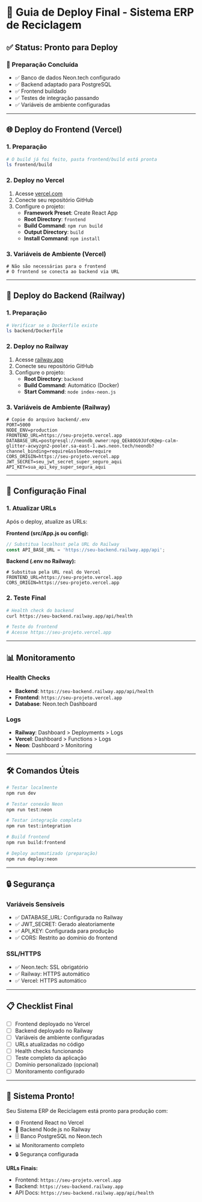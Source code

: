 # 🚀 Guia de Deploy Final - Sistema ERP de Reciclagem

## ✅ Status: Pronto para Deploy

### 🔧 Preparação Concluída
- ✅ Banco de dados Neon.tech configurado
- ✅ Backend adaptado para PostgreSQL
- ✅ Frontend buildado
- ✅ Testes de integração passando
- ✅ Variáveis de ambiente configuradas

---

## 🌐 Deploy do Frontend (Vercel)

### 1. Preparação
```bash
# O build já foi feito, pasta frontend/build está pronta
ls frontend/build
```

### 2. Deploy no Vercel
1. Acesse [vercel.com](https://vercel.com)
2. Conecte seu repositório GitHub
3. Configure o projeto:
   - **Framework Preset**: Create React App
   - **Root Directory**: `frontend`
   - **Build Command**: `npm run build`
   - **Output Directory**: `build`
   - **Install Command**: `npm install`

### 3. Variáveis de Ambiente (Vercel)
```env
# Não são necessárias para o frontend
# O frontend se conecta ao backend via URL
```

---

## 🚀 Deploy do Backend (Railway)

### 1. Preparação
```bash
# Verificar se o Dockerfile existe
ls backend/Dockerfile
```

### 2. Deploy no Railway
1. Acesse [railway.app](https://railway.app)
2. Conecte seu repositório GitHub
3. Configure o projeto:
   - **Root Directory**: `backend`
   - **Build Command**: Automático (Docker)
   - **Start Command**: `node index-neon.js`

### 3. Variáveis de Ambiente (Railway)
```env
# Copie do arquivo backend/.env
PORT=5000
NODE_ENV=production
FRONTEND_URL=https://seu-projeto.vercel.app
DATABASE_URL=postgresql://neondb_owner:npg_QEk8OG9JUfcK@ep-calm-glitter-acwyzgn2-pooler.sa-east-1.aws.neon.tech/neondb?channel_binding=require&sslmode=require
CORS_ORIGIN=https://seu-projeto.vercel.app
JWT_SECRET=seu_jwt_secret_super_seguro_aqui
API_KEY=sua_api_key_super_segura_aqui
```

---

## 🔗 Configuração Final

### 1. Atualizar URLs
Após o deploy, atualize as URLs:

**Frontend (src/App.js ou config):**
```javascript
// Substitua localhost pela URL do Railway
const API_BASE_URL = 'https://seu-backend.railway.app/api';
```

**Backend (.env no Railway):**
```env
# Substitua pela URL real do Vercel
FRONTEND_URL=https://seu-projeto.vercel.app
CORS_ORIGIN=https://seu-projeto.vercel.app
```

### 2. Teste Final
```bash
# Health check do backend
curl https://seu-backend.railway.app/api/health

# Teste do frontend
# Acesse https://seu-projeto.vercel.app
```

---

## 📊 Monitoramento

### Health Checks
- **Backend**: `https://seu-backend.railway.app/api/health`
- **Frontend**: `https://seu-projeto.vercel.app`
- **Database**: Neon.tech Dashboard

### Logs
- **Railway**: Dashboard > Deployments > Logs
- **Vercel**: Dashboard > Functions > Logs
- **Neon**: Dashboard > Monitoring

---

## 🛠️ Comandos Úteis

```bash
# Testar localmente
npm run dev

# Testar conexão Neon
npm run test:neon

# Testar integração completa
npm run test:integration

# Build frontend
npm run build:frontend

# Deploy automatizado (preparação)
npm run deploy:neon
```

---

## 🔒 Segurança

### Variáveis Sensíveis
- ✅ DATABASE_URL: Configurada no Railway
- ✅ JWT_SECRET: Gerado aleatoriamente
- ✅ API_KEY: Configurada para produção
- ✅ CORS: Restrito ao domínio do frontend

### SSL/HTTPS
- ✅ Neon.tech: SSL obrigatório
- ✅ Railway: HTTPS automático
- ✅ Vercel: HTTPS automático

---

## 📋 Checklist Final

- [ ] Frontend deployado no Vercel
- [ ] Backend deployado no Railway
- [ ] Variáveis de ambiente configuradas
- [ ] URLs atualizadas no código
- [ ] Health checks funcionando
- [ ] Teste completo da aplicação
- [ ] Domínio personalizado (opcional)
- [ ] Monitoramento configurado

---

## 🎉 Sistema Pronto!

Seu Sistema ERP de Reciclagem está pronto para produção com:
- 🌐 Frontend React no Vercel
- 🚀 Backend Node.js no Railway  
- 🗄️ Banco PostgreSQL no Neon.tech
- 📊 Monitoramento completo
- 🔒 Segurança configurada

**URLs Finais:**
- Frontend: `https://seu-projeto.vercel.app`
- Backend: `https://seu-backend.railway.app`
- API Docs: `https://seu-backend.railway.app/api/health`